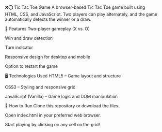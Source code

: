 ❌⭕ Tic Tac Toe Game
A browser-based Tic Tac Toe game built using HTML, CSS, and JavaScript. Two players can play alternately, and the game automatically detects the winner or a draw.

🔧 Features
Two-player gameplay (X vs. O)

Win and draw detection

Turn indicator

Responsive design for desktop and mobile

Option to restart the game

🖥️ Technologies Used
HTML5 – Game layout and structure

CSS3 – Styling and responsive grid

JavaScript (Vanilla) – Game logic and DOM manipulation

🚀 How to Run
Clone this repository or download the files.

Open index.html in your preferred web browser.

Start playing by clicking on any cell on the grid!


